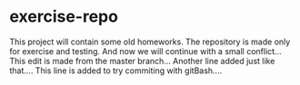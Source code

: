 # exercise-repo
This project will contain some old homeworks.
The repository is made only for exercise and testing.
And now we will continue with a small conflict...
This edit is made from the master branch...
Another line added just like that....
This line is added to try commiting with gitBash....

